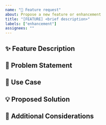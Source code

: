 ```yaml
---
name: "🚀 Feature request"
about: Propose a new feature or enhancement
title: "[FEATURE] <brief description>"
labels: ["enhancement"]
assignees: ""
---
```


## ✨ Feature Description

<!-- Provide a clear and concise description of the feature, explaining its purpose and benefits. -->

## 🎯 Problem Statement

<!-- Describe the problem this feature aims to solve. Why is it needed? -->

## 📌 Use Case

<!-- Provide examples of how this feature will be used in practice. -->

## 💡 Proposed Solution

<!-- Suggest a possible implementation approach. If applicable, include technical details or references. -->

## 🔗 Additional Considerations

<!-- Add any relevant information, such as dependencies, potential challenges, or alternative solutions. -->
